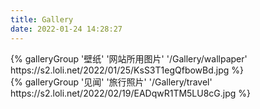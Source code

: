 ```yaml
---
title: Gallery
date: 2022-01-24 14:28:27
---
```

<div class="gallery-group-main">
{% galleryGroup '壁纸' '网站所用图片' '/Gallery/wallpaper' https://s2.loli.net/2022/01/25/KsS3T1egQfbowBd.jpg %}
</div>

<div class="gallery-group-main">
{% galleryGroup '见闻' '旅行照片' '/Gallery/travel' https://s2.loli.net/2022/02/19/EADqwR1TM5LU8cG.jpg %}
</div>